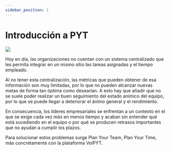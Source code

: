 ```yaml
---
sidebar_position: 1
---
```


# Introducción a PYT

![](/img/mine/banner_web.svg)

Hoy en día, las organizaciones no cuentan con un sistema centralizado que les permita integrar en un mismo sitio las tareas asignadas y el tiempo empleado.

Al no tener esta centralización, las métricas que pueden obtener de esa información son muy limitadas, por lo que no pueden alcanzar nuevas metas de forma tan óptima como desearían. A esto hay que añadir que no se suele poder realizar un buen seguimiento del estado anímico del equipo, por lo que se puede llegar a deteriorar el ánimo general y el rendimiento.

En consecuencia, los líderes empresariales se enfrentan a un contexto en el que se exige cada vez más en menos tiempo y acaban sin entender qué está sucediendo en el equipo o por qué se producen retrasos importantes que no ayudan a cumplir los plazos.

Para solucionar estos problemas surge Plan Your Team, Plan Your Time, más concretamente con la plataforma VolPYT.